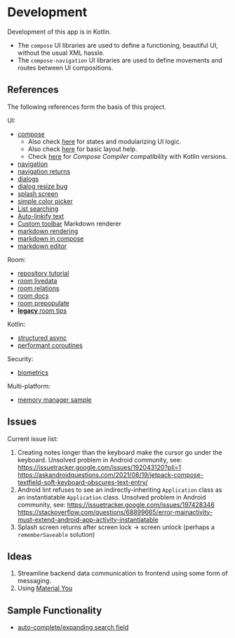 # Development
Development of this app is in Kotlin.
 + The `compose` UI libraries are used to define a functioning, beautiful UI,
   without the usual XML hassle.
 + The `compose-navigation` UI libraries are used to define movements and routes
   between UI compositions.


## References
The following references form the basis of this project.

UI:
 + [compose](https://developer.android.com/jetpack/compose/state)
    - Also check [here](https://developer.android.com/jetpack/compose/state#state-holder-source-of-truth)
      for states and modularizing UI logic.
    - Also check [here](https://developer.android.com/jetpack/compose/layouts/basics)
      for basic layout help.
    - Check [here](https://developer.android.com/jetpack/androidx/releases/compose-kotlin) for *Compose Compiler* compatibility with Kotlin versions.
 + [navigation](https://developer.android.com/jetpack/compose/navigation)
 + [navigation returns](https://code.luasoftware.com/tutorials/android/jetpack-compose-navigation-return-result/)
 + [dialogs](https://stackoverflow.com/questions/68852110/)
 + [dialog resize bug](https://stackoverflow.com/questions/68469681/)
 + [splash screen](https://www.geeksforgeeks.org/animated-splash-screen-in-android-using-jetpack-compose/)
 + [simple color picker](https://stackoverflow.com/a/69116990)
 + [List searching](https://johncodeos.com/how-to-add-search-in-list-with-jetpack-compose/)
 + [Auto-linkify text](https://stackoverflow.com/questions/66130513/)
 + [Custom toolbar](https://stackoverflow.com/questions/68956792/)
Markdown renderer
 + [markdown rendering](https://github.com/noties/Markwon)
 + [markdown in compose](https://github.com/jeziellago/compose-markdown)
 + [markdown editor](https://github.com/noties/Markwon/blob/master/markwon-editor)

Room:
 + [repository tutorial](https://www.raywenderlich.com/24509368-repository-pattern-with-jetpack-compose#toc-anchor-012)
 + [room livedata](https://levelup.gitconnected.com/using-room-in-jetpack-compose-d2b6b674d3a5)
 + [room relations](https://developer.android.com/training/data-storage/room/relationships)
 + [room docs](https://developer.android.com/jetpack/androidx/releases/room)
 + [room prepopulate](https://proandroiddev.com/pre-populating-your-room-i-b8e44fd965c1)
 + [**legacy** room tips](https://medium.com/androiddevelopers/7-pro-tips-for-room-fbadea4bfbd1)

Kotlin:
 + [structured async](https://kotlinlang.org/docs/composing-suspending-functions.html#structured-concurrency-with-async)
 + [performant coroutines](https://developer.android.com/kotlin/coroutines/coroutines-adv)

Security:
 + [biometrics](https://www.raywenderlich.com/18782293-android-biometric-api-getting-started)

Multi-platform:
 + [memory manager sample](https://github.com/Kotlin/kmm-production-sample)
## Issues
Current issue list:
 1. Creating notes longer than the keyboard make the cursor go under the keyboard.
    Unsolved problem in Android community, see:
    https://issuetracker.google.com/issues/192043120?pli=1
    https://askandroidquestions.com/2021/08/19/jetpack-compose-textfield-soft-keyboard-obscures-text-entry/
 2. Android lint refuses to see an indirectly-inheriting `Application` class as an instantiatable `Application` class.
    Unsolved problem in Android community, see:
    https://issuetracker.google.com/issues/197428346
    https://stackoverflow.com/questions/68899665/error-mainactivity-must-extend-android-app-activity-instantiatable
 3. Splash screen returns after screen lock -> screen unlock (perhaps a `rememberSaveable` solution)

## Ideas
 1. Streamline backend data communication to frontend using some form of messaging.
 2. Using [Material You](https://proandroiddev.com/exploring-material-you-for-jetpack-compose-c2d9e8eb3b2c)

## Sample Functionality
 - [auto-complete/expanding search field](https://proandroiddev.com/jetpack-compose-auto-complete-search-bar-853023856f0f)